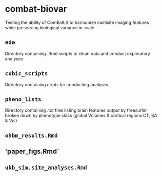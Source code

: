 # combat-biovar

Testing the ability of ComBatLS to harmonize multisite imaging features while preserving biological variance in scale. 

## `eda`
Directory containing .Rmd scripts to clean data and conduct exploratory analyses

## `cubic_scripts`
Directory containing cripts for conducting analyses

## `pheno_lists`
Directory containing .txt files listing brain features output by freesurfer broken down by phenotype class (global Volumes & cortical regions CT, SA & Vol)

## `ohbm_results.Rmd`

## 'paper_figs.Rmd`

## `ukb_sim.site_analyses.Rmd`
